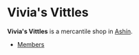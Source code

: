 # Vivia's Vittles

**Vivia's Vittles** is a mercantile shop in [Ashín](../../societies/esterfell-accord/ashin/).

- [Members](members/)
